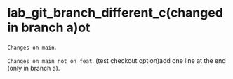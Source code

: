 # lab_git_branch_different_c(changed in branch a)ot

`Changes on main`. 

`Changes on main not on feat`.
(test checkout option)add one line at the end (only in branch a).
